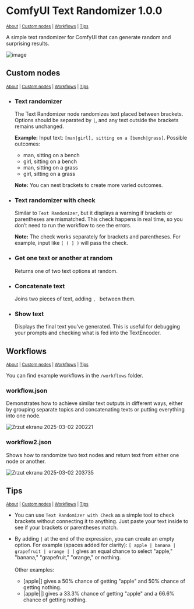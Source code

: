 # ComfyUI Text Randomizer 1.0.0
<sub>[About](#comfyui-text-randomizer-100) | [Custom nodes](#custom-nodes) | [Workflows](#workflows) | [Tips](#tips)</sub>

A simple text randomizer for ComfyUI that can generate random and surprising results.

![image](https://github.com/user-attachments/assets/b4e98518-bc24-4ef1-80fc-c038e0eeb94e)


## Custom nodes
<sub>[About](#comfyui-text-randomizer-100) | [Custom nodes](#custom-nodes) | [Workflows](#workflows) | [Tips](#tips)</sub>

- ### Text randomizer
   The Text Randomizer node randomizes text placed between brackets. Options should be separated by `|`, and any text outside the brackets remains unchanged.

   **Example:** 
   Input text: `[man|girl], sitting on a [bench|grass]`.
   Possible outcomes:
   - man, sitting on a bench
   - girl, sitting on a bench
   - man, sitting on a grass
   - girl, sitting on a grass

   **Note:** You can nest brackets to create more varied outcomes.

- ### Text randomizer with check
   Similar to `Text Randomizer`, but it displays a warning if brackets or parentheses are mismatched. This check happens in real time, so you don’t need to run the workflow to see the errors.

   **Note:** The check works separately for brackets and parentheses. For example, input like `[ ( ] )` will pass the check.

- ### Get one text or another at random
   Returns one of two text options at random.

- ### Concatenate text
   Joins two pieces of text, adding `, ` between them.

- ### Show text
   Displays the final text you’ve generated. This is useful for debugging your prompts and checking what is fed into the TextEncoder.

## Workflows
<sub>[About](#comfyui-text-randomizer-100) | [Custom nodes](#custom-nodes) | [Workflows](#workflows) | [Tips](#tips)</sub>

You can find example workflows in the `/workflows` folder.

### workflow.json
Demonstrates how to achieve similar text outputs in different ways, either by grouping separate topics and concatenating texts or putting everything into one node.

![Zrzut ekranu 2025-03-02 200221](https://github.com/user-attachments/assets/c9d222b1-3dfe-43b1-a8e3-b4ca2080b13d)

### workflow2.json
Shows how to randomize two text nodes and return text from either one node or another.

![Zrzut ekranu 2025-03-02 203735](https://github.com/user-attachments/assets/e90f5d26-d23e-4fc4-b4d0-70eb3cf95d9e)

## Tips
<sub>[About](#comfyui-text-randomizer-100) | [Custom nodes](#custom-nodes) | [Workflows](#workflows) | [Tips](#tips)</sub>

- You can use `Text Randomizer with Check` as a simple tool to check brackets without connecting it to anything. Just paste your text inside to see if your brackets or parentheses match.

- By adding `|` at the end of the expression, you can create an empty option. For example (spaces added for clarity): `[ apple | banana | grapefruit | orange | ]` gives an equal chance to select "apple," "banana," "grapefruit," "orange," or nothing. \
\
   Other examples:

   - [apple|] gives a 50% chance of getting "apple" and 50% chance of getting nothing.
   - [apple||] gives a 33.3% chance of getting "apple" and a 66.6% chance of getting nothing.



